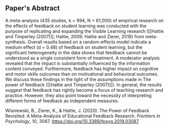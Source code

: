 ## Paper's Abstract
A meta-analysis (435 studies, k = 994, N > 61,000) of empirical research on the effects of feedback on student learning was conducted with the purpose of replicating and expanding the Visible Learning research ([[Hattie and Timperley (2007)]]; Hattie, 2009; Hattie and Zierer, 2019) from meta-synthesis. Overall results based on a random-effects model indicate a medium effect (d = 0.48) of feedback on student learning, but the significant heterogeneity in the data shows that feedback cannot be understood as a single consistent form of treatment. A moderator analysis revealed that the impact is substantially influenced by the information content conveyed. Furthermore, feedback has higher impact on cognitive and motor skills outcomes than on motivational and behavioral outcomes. We discuss these findings in the light of the assumptions made in The power of feedback ([[Hattie and Timperley (2007)]]). In general, the results suggest that feedback has rightly become a focus of teaching research and practice. However, they also point toward the necessity of interpreting different forms of feedback as independent measures.

Wisniewski, B., Zierer, K., & Hattie, J. (2020). The Power of Feedback Revisited: A Meta-Analysis of Educational Feedback Research. _Frontiers in Psychology_, _10_, 3087. https://doi.org/10.3389/fpsyg.2019.03087